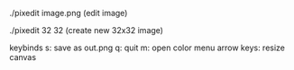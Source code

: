 ./pixedit image.png (edit image)

./pixedit 32 32 (create new 32x32 image)

keybinds
s: save as out.png
q: quit 
m: open color menu
arrow keys: resize canvas
